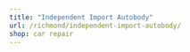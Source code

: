 ```yaml
---
title: "Independent Import Autobody"
url: /richmond/independent-import-autobody/
shop: car repair
---
```

